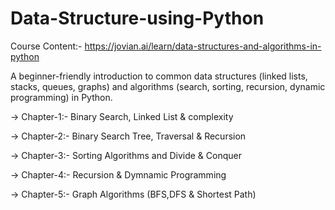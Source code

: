 # Data-Structure-using-Python

Course Content:- https://jovian.ai/learn/data-structures-and-algorithms-in-python

A beginner-friendly introduction to common data structures (linked lists, stacks, queues, graphs) and algorithms (search, sorting, recursion, dynamic programming) in Python. 

-> Chapter-1:- Binary Search, Linked List & complexity

-> Chapter-2:- Binary Search Tree, Traversal & Recursion

-> Chapter-3:- Sorting Algorithms and Divide & Conquer

-> Chapter-4:- Recursion & Dymnamic Programming

-> Chapter-5:- Graph Algorithms (BFS,DFS & Shortest Path)



